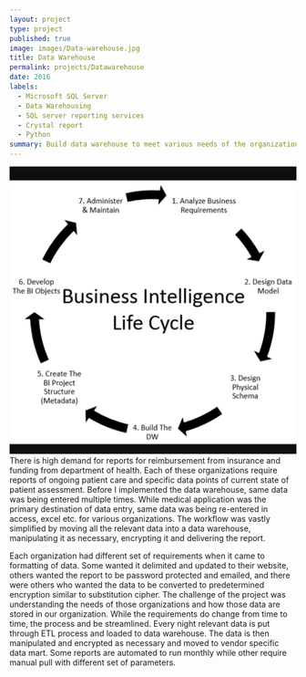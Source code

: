 ```yaml
---
layout: project
type: project
published: true
image: images/Data-warehouse.jpg
title: Data Warehouse
permalink: projects/Datawarehouse
date: 2016
labels:
  - Microsoft SQL Server
  - Data Warehousing
  - SQL server reporting services
  - Crystal report
  - Python
summary: Build data warehouse to meet various needs of the organization.
---
```


<img class="ui medium right floated image" src="../images/DWcycle.png">
There is high demand for reports for reimbursement from insurance and funding from department of health. Each of these organizations require reports of ongoing patient care and specific data points of current state of patient assessment. Before I implemented the data warehouse, same data was being entered multiple times. While medical application was the primary destination of data entry, same data was being re-entered in access, excel etc. for various organizations. The workflow was vastly simplified by moving all the relevant data into a data warehouse, manipulating it as necessary, encrypting it and delivering the report.

Each organization had different set of requirements when it came to formatting of data. Some wanted it delimited and updated to their website, others wanted the report to be password protected and emailed, and there were others who wanted the data to be converted to predetermined encryption similar to substitution cipher. The challenge of the project was understanding the needs of those organizations and how those data are stored in our organization. While the requirements do change from time to time, the process and be streamlined. Every night relevant data is put through ETL process and loaded to data warehouse. The data is then manipulated and encrypted as necessary and moved to vendor specific data mart. Some reports are automated to run monthly while other require manual pull with different set of parameters.

